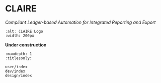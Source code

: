 <!-- 
SPDX-FileCopyrightText: 2024-2025 Pathway Bio, Inc. <https://pwbio.ai>
SPDX-FileContributor: Kimberly Robasky
SPDX-License-Identifier: Apache-2.0
 -->

# CLAIRE
*Compliant Ledger-based Automation for Integrated Reporting and Export*

```{image} /_static/CLAIRE.png
:alt: CLAIRE Logo
:width: 200px
```

__Under construction__

```{toctree}
:maxdepth: 1
:titlesonly:

user/index
dev/index
design/index
```
